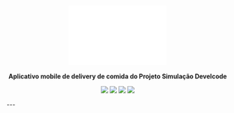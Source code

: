 <div align="center">
 <img src="https://github.com/develcode-estagiarios-4/Develfood-Michael/blob/main/src/assets/icons/logo.png?raw=true" alt="Develfood-Michael">

<strong align="center">Aplicativo mobile de delivery de comida do Projeto Simulação Develcode</strong>

<a href=""><img src="https://img.shields.io/github/license/develcode-estagiarios-4/Develfood-Michael" /></a>
<a href=""><img src="https://img.shields.io/github/issues/develcode-estagiarios-4/Develfood-Michael" /></a>
<a href=""><img src="https://img.shields.io/github/stars/develcode-estagiarios-4/Develfood-Michael" /></a>
<a href=""><img src="https://img.shields.io/github/forks/develcode-estagiarios-4/Develfood-Michael" /></a>
</div>
---




